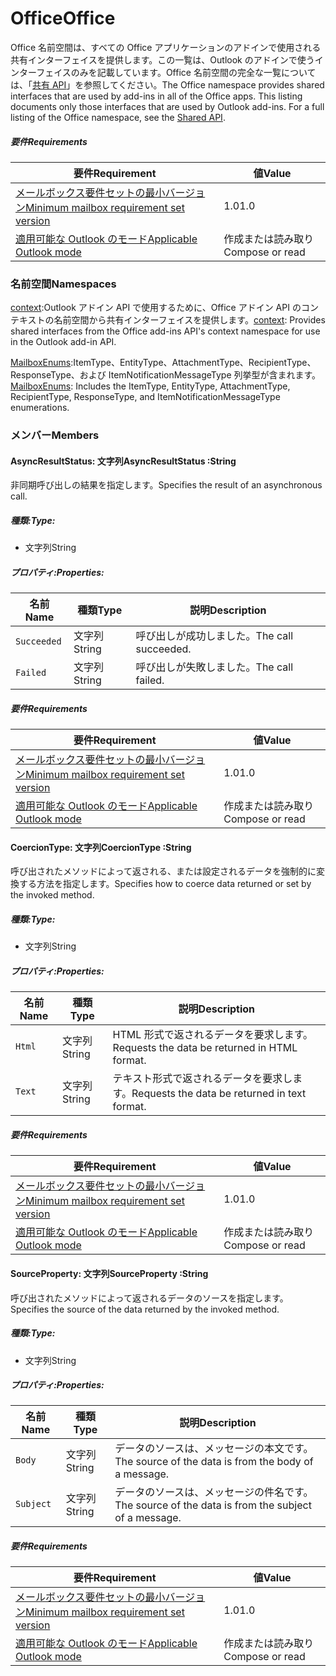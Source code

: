  

# <a name="office"></a><span data-ttu-id="50b13-101">Office</span><span class="sxs-lookup"><span data-stu-id="50b13-101">Office</span></span>

<span data-ttu-id="50b13-p101">Office 名前空間は、すべての Office アプリケーションのアドインで使用される共有インターフェイスを提供します。この一覧は、Outlook のアドインで使うインターフェイスのみを記載しています。Office 名前空間の完全な一覧については、「[共有 API](/javascript/api/office)」を参照してください。</span><span class="sxs-lookup"><span data-stu-id="50b13-p101">The Office namespace provides shared interfaces that are used by add-ins in all of the Office apps. This listing documents only those interfaces that are used by Outlook add-ins. For a full listing of the Office namespace, see the [Shared API](/javascript/api/office).</span></span>

##### <a name="requirements"></a><span data-ttu-id="50b13-104">要件</span><span class="sxs-lookup"><span data-stu-id="50b13-104">Requirements</span></span>

|<span data-ttu-id="50b13-105">要件</span><span class="sxs-lookup"><span data-stu-id="50b13-105">Requirement</span></span>| <span data-ttu-id="50b13-106">値</span><span class="sxs-lookup"><span data-stu-id="50b13-106">Value</span></span>|
|---|---|
|[<span data-ttu-id="50b13-107">メールボックス要件セットの最小バージョン</span><span class="sxs-lookup"><span data-stu-id="50b13-107">Minimum mailbox requirement set version</span></span>](/office/dev/add-ins/reference/requirement-sets/outlook-api-requirement-sets)| <span data-ttu-id="50b13-108">1.0</span><span class="sxs-lookup"><span data-stu-id="50b13-108">1.0</span></span>|
|[<span data-ttu-id="50b13-109">適用可能な Outlook のモード</span><span class="sxs-lookup"><span data-stu-id="50b13-109">Applicable Outlook mode</span></span>](https://docs.microsoft.com/outlook/add-ins/#extension-points)| <span data-ttu-id="50b13-110">作成または読み取り</span><span class="sxs-lookup"><span data-stu-id="50b13-110">Compose or read</span></span>|

### <a name="namespaces"></a><span data-ttu-id="50b13-111">名前空間</span><span class="sxs-lookup"><span data-stu-id="50b13-111">Namespaces</span></span>

<span data-ttu-id="50b13-112">[context](office.context.md):Outlook アドイン API で使用するために、Office アドイン API のコンテキストの名前空間から共有インターフェイスを提供します。</span><span class="sxs-lookup"><span data-stu-id="50b13-112">[context](office.context.md): Provides shared interfaces from the Office add-ins API's context namespace for use in the Outlook add-in API.</span></span>

<span data-ttu-id="50b13-113">[MailboxEnums](/javascript/api/outlook/office.mailboxenums.attachmenttype):ItemType、EntityType、AttachmentType、RecipientType、ResponseType、および ItemNotificationMessageType 列挙型が含まれます。</span><span class="sxs-lookup"><span data-stu-id="50b13-113">[MailboxEnums](/javascript/api/outlook/office.mailboxenums.attachmenttype): Includes the ItemType, EntityType, AttachmentType, RecipientType, ResponseType, and ItemNotificationMessageType enumerations.</span></span>

### <a name="members"></a><span data-ttu-id="50b13-114">メンバー</span><span class="sxs-lookup"><span data-stu-id="50b13-114">Members</span></span>

####  <a name="asyncresultstatus-string"></a><span data-ttu-id="50b13-115">AsyncResultStatus: 文字列</span><span class="sxs-lookup"><span data-stu-id="50b13-115">AsyncResultStatus :String</span></span>

<span data-ttu-id="50b13-116">非同期呼び出しの結果を指定します。</span><span class="sxs-lookup"><span data-stu-id="50b13-116">Specifies the result of an asynchronous call.</span></span>

##### <a name="type"></a><span data-ttu-id="50b13-117">種類:</span><span class="sxs-lookup"><span data-stu-id="50b13-117">Type:</span></span>

*   <span data-ttu-id="50b13-118">文字列</span><span class="sxs-lookup"><span data-stu-id="50b13-118">String</span></span>

##### <a name="properties"></a><span data-ttu-id="50b13-119">プロパティ:</span><span class="sxs-lookup"><span data-stu-id="50b13-119">Properties:</span></span>

|<span data-ttu-id="50b13-120">名前</span><span class="sxs-lookup"><span data-stu-id="50b13-120">Name</span></span>| <span data-ttu-id="50b13-121">種類</span><span class="sxs-lookup"><span data-stu-id="50b13-121">Type</span></span>| <span data-ttu-id="50b13-122">説明</span><span class="sxs-lookup"><span data-stu-id="50b13-122">Description</span></span>|
|---|---|---|
|`Succeeded`| <span data-ttu-id="50b13-123">文字列</span><span class="sxs-lookup"><span data-stu-id="50b13-123">String</span></span>|<span data-ttu-id="50b13-124">呼び出しが成功しました。</span><span class="sxs-lookup"><span data-stu-id="50b13-124">The call succeeded.</span></span>|
|`Failed`| <span data-ttu-id="50b13-125">文字列</span><span class="sxs-lookup"><span data-stu-id="50b13-125">String</span></span>|<span data-ttu-id="50b13-126">呼び出しが失敗しました。</span><span class="sxs-lookup"><span data-stu-id="50b13-126">The call failed.</span></span>|

##### <a name="requirements"></a><span data-ttu-id="50b13-127">要件</span><span class="sxs-lookup"><span data-stu-id="50b13-127">Requirements</span></span>

|<span data-ttu-id="50b13-128">要件</span><span class="sxs-lookup"><span data-stu-id="50b13-128">Requirement</span></span>| <span data-ttu-id="50b13-129">値</span><span class="sxs-lookup"><span data-stu-id="50b13-129">Value</span></span>|
|---|---|
|[<span data-ttu-id="50b13-130">メールボックス要件セットの最小バージョン</span><span class="sxs-lookup"><span data-stu-id="50b13-130">Minimum mailbox requirement set version</span></span>](/office/dev/add-ins/reference/requirement-sets/outlook-api-requirement-sets)| <span data-ttu-id="50b13-131">1.0</span><span class="sxs-lookup"><span data-stu-id="50b13-131">1.0</span></span>|
|[<span data-ttu-id="50b13-132">適用可能な Outlook のモード</span><span class="sxs-lookup"><span data-stu-id="50b13-132">Applicable Outlook mode</span></span>](https://docs.microsoft.com/outlook/add-ins/#extension-points)| <span data-ttu-id="50b13-133">作成または読み取り</span><span class="sxs-lookup"><span data-stu-id="50b13-133">Compose or read</span></span>|
####  <a name="coerciontype-string"></a><span data-ttu-id="50b13-134">CoercionType: 文字列</span><span class="sxs-lookup"><span data-stu-id="50b13-134">CoercionType :String</span></span>

<span data-ttu-id="50b13-135">呼び出されたメソッドによって返される、または設定されるデータを強制的に変換する方法を指定します。</span><span class="sxs-lookup"><span data-stu-id="50b13-135">Specifies how to coerce data returned or set by the invoked method.</span></span>

##### <a name="type"></a><span data-ttu-id="50b13-136">種類:</span><span class="sxs-lookup"><span data-stu-id="50b13-136">Type:</span></span>

*   <span data-ttu-id="50b13-137">文字列</span><span class="sxs-lookup"><span data-stu-id="50b13-137">String</span></span>

##### <a name="properties"></a><span data-ttu-id="50b13-138">プロパティ:</span><span class="sxs-lookup"><span data-stu-id="50b13-138">Properties:</span></span>

|<span data-ttu-id="50b13-139">名前</span><span class="sxs-lookup"><span data-stu-id="50b13-139">Name</span></span>| <span data-ttu-id="50b13-140">種類</span><span class="sxs-lookup"><span data-stu-id="50b13-140">Type</span></span>| <span data-ttu-id="50b13-141">説明</span><span class="sxs-lookup"><span data-stu-id="50b13-141">Description</span></span>|
|---|---|---|
|`Html`| <span data-ttu-id="50b13-142">文字列</span><span class="sxs-lookup"><span data-stu-id="50b13-142">String</span></span>|<span data-ttu-id="50b13-143">HTML 形式で返されるデータを要求します。</span><span class="sxs-lookup"><span data-stu-id="50b13-143">Requests the data be returned in HTML format.</span></span>|
|`Text`| <span data-ttu-id="50b13-144">文字列</span><span class="sxs-lookup"><span data-stu-id="50b13-144">String</span></span>|<span data-ttu-id="50b13-145">テキスト形式で返されるデータを要求します。</span><span class="sxs-lookup"><span data-stu-id="50b13-145">Requests the data be returned in text format.</span></span>|

##### <a name="requirements"></a><span data-ttu-id="50b13-146">要件</span><span class="sxs-lookup"><span data-stu-id="50b13-146">Requirements</span></span>

|<span data-ttu-id="50b13-147">要件</span><span class="sxs-lookup"><span data-stu-id="50b13-147">Requirement</span></span>| <span data-ttu-id="50b13-148">値</span><span class="sxs-lookup"><span data-stu-id="50b13-148">Value</span></span>|
|---|---|
|[<span data-ttu-id="50b13-149">メールボックス要件セットの最小バージョン</span><span class="sxs-lookup"><span data-stu-id="50b13-149">Minimum mailbox requirement set version</span></span>](/office/dev/add-ins/reference/requirement-sets/outlook-api-requirement-sets)| <span data-ttu-id="50b13-150">1.0</span><span class="sxs-lookup"><span data-stu-id="50b13-150">1.0</span></span>|
|[<span data-ttu-id="50b13-151">適用可能な Outlook のモード</span><span class="sxs-lookup"><span data-stu-id="50b13-151">Applicable Outlook mode</span></span>](https://docs.microsoft.com/outlook/add-ins/#extension-points)| <span data-ttu-id="50b13-152">作成または読み取り</span><span class="sxs-lookup"><span data-stu-id="50b13-152">Compose or read</span></span>|
####  <a name="sourceproperty-string"></a><span data-ttu-id="50b13-153">SourceProperty: 文字列</span><span class="sxs-lookup"><span data-stu-id="50b13-153">SourceProperty :String</span></span>

<span data-ttu-id="50b13-154">呼び出されたメソッドによって返されるデータのソースを指定します。</span><span class="sxs-lookup"><span data-stu-id="50b13-154">Specifies the source of the data returned by the invoked method.</span></span>

##### <a name="type"></a><span data-ttu-id="50b13-155">種類:</span><span class="sxs-lookup"><span data-stu-id="50b13-155">Type:</span></span>

*   <span data-ttu-id="50b13-156">文字列</span><span class="sxs-lookup"><span data-stu-id="50b13-156">String</span></span>

##### <a name="properties"></a><span data-ttu-id="50b13-157">プロパティ:</span><span class="sxs-lookup"><span data-stu-id="50b13-157">Properties:</span></span>

|<span data-ttu-id="50b13-158">名前</span><span class="sxs-lookup"><span data-stu-id="50b13-158">Name</span></span>| <span data-ttu-id="50b13-159">種類</span><span class="sxs-lookup"><span data-stu-id="50b13-159">Type</span></span>| <span data-ttu-id="50b13-160">説明</span><span class="sxs-lookup"><span data-stu-id="50b13-160">Description</span></span>|
|---|---|---|
|`Body`| <span data-ttu-id="50b13-161">文字列</span><span class="sxs-lookup"><span data-stu-id="50b13-161">String</span></span>|<span data-ttu-id="50b13-162">データのソースは、メッセージの本文です。</span><span class="sxs-lookup"><span data-stu-id="50b13-162">The source of the data is from the body of a message.</span></span>|
|`Subject`| <span data-ttu-id="50b13-163">文字列</span><span class="sxs-lookup"><span data-stu-id="50b13-163">String</span></span>|<span data-ttu-id="50b13-164">データのソースは、メッセージの件名です。</span><span class="sxs-lookup"><span data-stu-id="50b13-164">The source of the data is from the subject of a message.</span></span>|

##### <a name="requirements"></a><span data-ttu-id="50b13-165">要件</span><span class="sxs-lookup"><span data-stu-id="50b13-165">Requirements</span></span>

|<span data-ttu-id="50b13-166">要件</span><span class="sxs-lookup"><span data-stu-id="50b13-166">Requirement</span></span>| <span data-ttu-id="50b13-167">値</span><span class="sxs-lookup"><span data-stu-id="50b13-167">Value</span></span>|
|---|---|
|[<span data-ttu-id="50b13-168">メールボックス要件セットの最小バージョン</span><span class="sxs-lookup"><span data-stu-id="50b13-168">Minimum mailbox requirement set version</span></span>](/office/dev/add-ins/reference/requirement-sets/outlook-api-requirement-sets)| <span data-ttu-id="50b13-169">1.0</span><span class="sxs-lookup"><span data-stu-id="50b13-169">1.0</span></span>|
|[<span data-ttu-id="50b13-170">適用可能な Outlook のモード</span><span class="sxs-lookup"><span data-stu-id="50b13-170">Applicable Outlook mode</span></span>](https://docs.microsoft.com/outlook/add-ins/#extension-points)| <span data-ttu-id="50b13-171">作成または読み取り</span><span class="sxs-lookup"><span data-stu-id="50b13-171">Compose or read</span></span>|